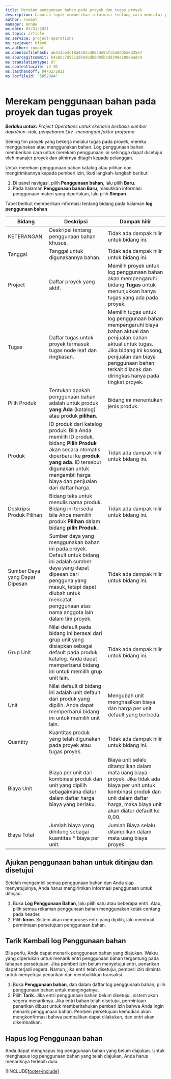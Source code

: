 ```yaml
---
title: Merekam penggunaan bahan pada proyek dan tugas proyek
description: Laporan topik memberikan informasi tentang cara mencatat penggunaan materi terhadap proyek dan tugas proyek.
author: rumant
manager: AnnBe
ms.date: 03/31/2021
ms.topic: article
ms.service: project-operations
ms.reviewer: kfend
ms.author: rumant
ms.openlocfilehash: ab431ce4c18a4283cd887de9afcba0dd556d2567
ms.sourcegitcommit: b4a05c7d5512d60abdb0d05bedd390e288e8adc9
ms.translationtype: HT
ms.contentlocale: id-ID
ms.lasthandoff: 04/02/2021
ms.locfileid: "5852864"
---
```

# <a name="record-material-usage-on-projects-and-project-tasks"></a>Merekam penggunaan bahan pada proyek dan tugas proyek

_**Berlaku untuk:** Project Operations untuk skenario berbasis sumber daya/non-stok, penyebaran Lite -menangani faktur proforma_

Seiring tim proyek yang bekerja melalui tugas pada proyek, mereka menggunakan atau menggunakan bahan. Log penggunaan bahan memberikan cara untuk merekam penggunaan ini sehingga dapat disetujui oleh manajer proyek dan akhirnya ditagih kepada pelanggan. 

Untuk merekam penggunaan bahan katalog atau pilihan dan mengirimkannya kepada pemberi izin, ikuti langkah-langkah berikut: 

1. Di panel navigasi, pilih **Penggunaan bahan**, lalu pilih **Baru**.
2. Pada halaman **Penggunaan bahan Baru**, masukkan informasi penggunaan materi yang diperlukan, lalu pilih **Simpan**.

Tabel berikut memberikan informasi tentang bidang pada halaman **log penggunaan bahan**. 

| **Bidang** | **Deskripsi** | **Dampak hilir** |
| --- | --- | --- |
| KETERANGAN | Deskripsi tentang penggunaan bahan khusus. | Tidak ada dampak hilir untuk bidang ini. |
| Tanggal | Tanggal untuk digunakannya bahan. | Tidak ada dampak hilir untuk bidang ini. |
| Project | Daftar proyek yang aktif. | Memilih proyek untuk log penggunaan bahan akan mempengaruhi bidang **Tugas** untuk menunjukkan hanya tugas yang ada pada proyek. |
| Tugas | Daftar tugas untuk proyek termasuk tugas node leaf dan ringkasan. | Memilih tugas untuk log penggunaan bahan mempengaruhi biaya bahan aktual dan penjualan bahan aktual untuk tugas. Jika bidang ini kosong, penjualan dan biaya penggunaan bahan terkait dilacak dan diringkas hanya pada tingkat proyek. |
| Pilih Produk | Tentukan apakah penggunaan bahan adalah untuk produk **yang Ada** (katalog) atau produk **pilihan**. | Bidang ini menentukan jenis produk. |
| Produk | ID produk dari katalog produk. Bila Anda memilih ID produk, bidang **Pilih Produk** akan secara otomatis diperbarui ke **produk yang ada**. ID tersebut digunakan untuk mengambil harga biaya dan penjualan dari daftar harga. | Tidak ada dampak hilir untuk bidang ini. |
| Deskripsi Produk Pilihan | Bidang teks untuk menulis nama produk. Bidang ini tersedia bila Anda memilih produk **Pilihan** dalam bidang **pilih Produk**.| Tidak ada dampak hilir untuk bidang ini. |
| Sumber Daya yang Dapat Dipesan| Sumber daya yang menggunakan bahan ini pada proyek. Default untuk bidang ini adalah sumber daya yang dapat dipesan dari pengguna yang masuk, tetapi dapat diubah untuk mencatat penggunaan atas nama anggota lain dalam tim proyek. | Tidak ada dampak hilir untuk bidang ini. |
| Grup Unit | Nilai default pada bidang ini berasal dari grup unit yang disiapkan sebagai default pada produk katalog. Anda dapat memperbarui bidang ini untuk memilih grup unit lain. | Tidak ada dampak hilir untuk bidang ini. |
| Unit | Nilai default di bidang ini adalah unit default dari produk yang dipilih. Anda dapat memperbarui bidang ini untuk memilih unit lain. | Mengubah unit menghasilkan biaya dan harga per unit default yang berbeda. |
| Quantity | Kuantitas produk yang telah digunakan pada proyek atau tugas proyek. | Tidak ada dampak hilir untuk bidang ini. |
| Biaya Unit | Biaya per unit dari kombinasi produk dan unit yang dipilih sebagaimana diatur dalam daftar harga biaya yang berlaku. | Biaya unit selalu ditampilkan dalam mata uang biaya proyek. Jika tidak ada biaya per unit untuk kombinasi produk dan unit dalam daftar harga, maka biaya unit akan diatur default ke 0,00. |
| Biaya Total | Jumlah biaya yang dihitung sebagai kuantitas \* biaya per unit.| Jumlah Biaya selalu ditampilkan dalam mata uang biaya proyek. |


## <a name="submit-material-usage-for-review-and-approval"></a>Ajukan penggunaan bahan untuk ditinjau dan disetujui 
Setelah mengambil semua penggunaan bahan dan Anda siap menyetujuinya, Anda harus mengirimkan informasi penggunaan untuk ditinjau.

1. Buka **Log Penggunaan Bahan**, lalu pilih satu atau beberapa entri. Atau, pilih semua rekaman penggunaan bahan menggunakan kotak centang pada header.
2. Pilih **kirim**. Sistem akan memproses entri yang dipilih, lalu membuat permintaan persetujuan penggunaan bahan.

## <a name="recall-a-material-usage-log"></a>Tarik Kembali log Penggunaan bahan

Bila perlu, Anda dapat menarik penggunaan bahan yang diajukan. Waktu yang diperlukan untuk menarik entri penggunaan bahan tergantung pada tahapan persetujuan.  Jika pemberi izin belum menyetujui entri, penarikan dapat terjadi segera. Namun, jika entri telah disetujui, pemberi izin diminta untuk menyetujui penarikan dan membalikkan transaksi.

1. Buka **Penggunaan bahan**, dan dalam daftar log penggunaan bahan, pilih penggunaan bahan untuk mengingatnya.
2. Pilih **Tarik**. Jika entri penggunaan bahan belum disetujui, sistem akan segera menariknya. Jika entri bahan telah disetujui, permintaan penarikan dibuat untuk memberitahukan pemberi izin bahwa Anda ingin menarik penggunaan bahan. Pemberi persetujuan kemudian akan mengkonfirmasi bahwa pembalikan dapat dilakukan, dan entri akan dikembalikan.

## <a name="delete-a-material-usage-log"></a>Hapus log Penggunaan bahan

Anda dapat menghapus log penggunaan bahan yang belum diajukan. Untuk menghapus log penggunaan bahan yang telah diajukan, Anda harus menariknya terlebih dulu.



[!INCLUDE[footer-include](../includes/footer-banner.md)]
